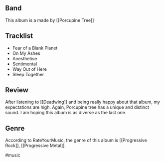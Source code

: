 ## Band
This album is a made by [[Porcupine Tree]] 
## Tracklist
 - Fear of a Blank Planet
 - On My Ashes
 - Anesthetise
 - Sentimental
 - Way Out of Here
 - Sleep Together
## Review
After listening to [[Deadwing]] and being really happy about that album, my expectations are high. Again, Porcupine tree has a unique and distinct sound. I am hoping this album is as diverse as the last one.
## Genre
According to RateYourMusic, the genre of this album is [[Progressive Rock]], [[Progressive Metal]].  

#music